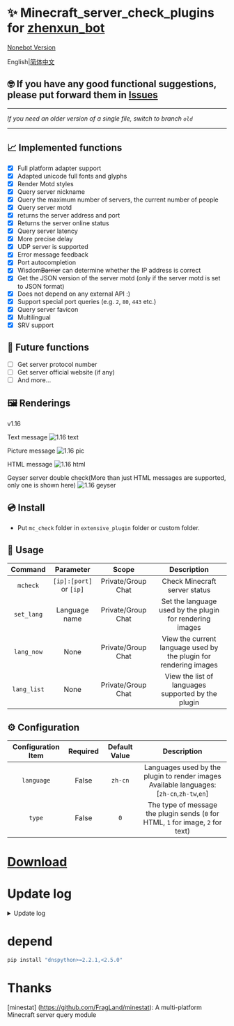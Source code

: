 # ✨ Minecraft_server_check_plugins for [zhenxun_bot](https://github.com/hibikier/zhenxun_bot)

[Nonebot Version](https://github.com/molanp/nonebot_plugin_mccheck/)

English|[简体中文](README.md)

## 🤓 If you have any good functional suggestions, please put forward them in [Issues](https://github.com/molanp/zhenxun_chafu_Minecraft/issues)
***
_If you need an older version of a single file, switch to branch `old`_
***
## 📈 Implemented functions

- [x] Full platform adapter support
- [x] Adapted unicode full fonts and glyphs
- [x] Render Motd styles
- [x] Query server nickname
- [x] Query the maximum number of servers, the current number of people
- [x] Query server motd
- [x] returns the server address and port
- [x] Returns the server online status
- [x] Query server latency
- [x] More precise delay
- [x] UDP server is supported
- [x] Error message feedback
- [x] Port autocompletion
- [x] Wisdom~~Barrier~~ can determine whether the IP address is correct
- [x] Get the JSON version of the server motd (only if the server motd is set to JSON format)
- [x] Does not depend on any external API :)
- [x] Support special port queries (e.g. `2`, `80`, `443` etc.)
- [x] Query server favicon
- [x] Multilingual
- [x] SRV support 

## 📑 Future functions

- [ ] Get server protocol number
- [ ] Get server official website (if any)
- [ ] And more...

## 🖼️ Renderings

v1.16

Text message
![1.16 text](https://github.com/user-attachments/assets/7099ded9-9c8c-482f-89e5-a68bd014e67a)

Picture message
![1.16 pic](https://github.com/user-attachments/assets/3ba422a4-bc41-4401-85c7-f5da2f693b03)

HTML message
![1.16 html](https://github.com/user-attachments/assets/09396694-16a4-4907-8b25-3863b181a725)

Geyser server double check(More than just HTML messages are supported, only one is shown here)
![1.16 geyser](https://github.com/user-attachments/assets/3982c18a-7cc5-4eb2-9f0f-9ec2a16fed2f)

## 💿 Install

  - Put `mc_check` folder in `extensive_plugin` folder or custom folder.

## 🎉 Usage

| Command | Parameter | Scope | Description |
|:-------:|:---------:|:-----:|:-----------:|
| `mcheck` | `[ip]:[port]` or `[ip]` | Private/Group Chat | Check Minecraft server status |
| `set_lang` | Language name | Private/Group Chat | Set the language used by the plugin for rendering images |
| `lang_now` | None | Private/Group Chat | View the current language used by the plugin for rendering images |
| `lang_list` | None | Private/Group Chat | View the list of languages supported by the plugin |

## ⚙️ Configuration

| Configuration Item | Required | Default Value | Description |
|:-----:|:----:|:----:|:----:|
| `language` | False | `zh-cn` | Languages used by the plugin to render images<br>Available languages: [`zh-cn`,`zh-tw`,`en`] |
| `type` | False | `0` | The type of message the plugin sends (`0` for HTML, `1` for image, `2` for text) |


# [Download](https://github.com/molanp/zhenxun_chafu_Minecraft/releases)

# Update log
<details>
<summary>Update log</summary>

## 2024/09/23-24

Fix character order exception in json motd rendering

Fix style exception in json motd rendering

Fix filename misspellings

## 2024/09/17

Fill in missing color codes.

Support geyser server double check.

Optimize bug catching, fix multi-thread timeout fake deaths.

Fix MOTD rendering issues.

## 2024/09/16

Fix missing characters due to rendering gradients.

## 2024/09/15

Updated MineStat version to 2.6.3 to support the latest protocol. Optimize the player data fetching logic to ensure more robustness in handling player information.

Remove useless style tags from default HTML templates to clean up code structure.

Enhance the robustness of the image validation functions by adding additional input checks and handling possible exceptions to make image validation more reliable.

## 2024/08/23

Full platform adapter support.

## 2024/08/22

Added html rendering, adapted unicode full fonts and glyphs.


## 2024/08/21-22

refactor(mc_check): optimize untils function and refactor network calls.

Remove useless dependencies.

Render colored characters in Version.

## 2024/08/14
### v1.8

Fully adapted to dev Zhenxun Bot, migrate the plugin configuration to `PluginMetadata`

Format the code to increase readability.

## 2024/08/12

Adapt to the dev version of Zhenxun Bot.

## 2023/11/01
### v1.5
fix SRV resolver

## 2023/02/22
### v1.3
[add support for the Query / GamSpot4 / UT3 protocol](https://github.com/FragLand/minestat/pull/166).
  
## 2023/02/05
### v1.2
SRV support

## 2023/01/14
### v1.1
The socket return value is fault-tolerant.
Multilingual file configuration.

## 2023/01/12
Sending favicon is supported.

## 2023/01/08
### v1.0
Remove external dependencies and use local dependencies.
No longer rely on external API.

## 2023/01/05
### v0.9
Change the command trigger rule, and prompt for input when there are no parameters.

## 2022/12/26
### v0.8
Change the bedrock version to use the Chinese API source.

## 2022/11/14
### v0.7
Unified input format.

Optimize code logic.

Specification variable name.

The api call is restricted.

The timeout judgment is cancelled, but the response time may become longer.

If you frequently report errors, you may encounter network fluctuations (the bedrock version of the api site is unstable).Please try restarting the bot.

If there is no port (and no `:`) after `IP` is entered, the default port [25565/19132] will be used automatically.

## 2022/11/13
### v0.6-plus
README file rewriting.

Sending error messages is supported.

Support query UDP protocol server.
### v0.6[beta]
Query UDP protocol server is supported, but the command conflicts.[Repaired]

## 2022/11/12
### v0.5
README file rewriting.

Sort out the code.

More accurate server latency.

## 2022/11/09
### v0.4-fix[The first version in releases]
Rename file
### v0.4
Fix the error caused when favicon does not exist.
### v0.3
Sending favicon is supported.

More sensitive trigger mode.

## 2022/10/31
### vfix-0.2
Update usage.

## 2022/10/25
### v0.1[tag new,first version]
Support JAVA server query.

Support query server delay.
</details>

# depend
```powershell
pip install "dnspython>=2.2.1,<2.5.0"
```

# Thanks
[minestat] (https://github.com/FragLand/minestat): A multi-platform Minecraft server query module
